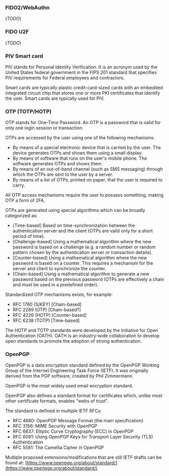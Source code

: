 ### FIDO2/WebAuthn

(_TODO_)

### FIDO U2F

(_TODO_)

### PIV Smart card

PIV stands for Personal Identity Verification. It is an acronym used by the United States federal government in the FIPS 201 standard that specifies PIV requirements for Federal employees and contractors.

Smart cards are typically plastic credit-card-sized cards with an embedded integrated circuit chip that stores one or more PKI certificates that identify the user. Smart cards are typically used for PIV.

### OTP (TOTP/HOTP)

OTP stands for One-Time Password. An OTP is a password that is valid for only one login session or transaction.

OTPs are accessed by the user using one of the following mechanisms:

- By means of a special electronic device that is carried by the user. The device generates OTPs and shows them using a small display.
- By means of software that runs on the user's mobile phone. The software generates OTPs and shows them.
- By means of an out-of-band channel (such as SMS messaging) through which the OTPs are sent to the user by a server.
- By means of a list of OTPs, printed on paper, that the user is required to carry.

All OTP access mechanisms require the user to possess something, making OTP a form of 2FA.

OTPs are generated using special algorithms which can be broadly categorized as:

- [Time-based] Based on time-synchronization between the authentication server and the client (OTPs are valid only for a short period of time).
- [Challenge-based] Using a mathematical algorithm where the new password is based on a challenge (e.g. a random number or random pattern chosen by the authentication server or transaction details).
- [Counter-based] Using a mathematical algorithm where the new password is based on a counter. This requires a mechanism for the server and client to synchronize the counter.
- [Chain-based] Using a mathematical algorithm to generate a new password based on the previous password (OTPs are effectively a chain and must be used in a predefined order).

Standardized OTP mechanisms exists, for example:

- RFC 1760 (S/KEY) [Chain-based]
- RFC 2289 (OTP) [Chain-based?]
- RFC 4226 (HOTP) [Counter-based]
- RFC 6238 (TOTP) [Time-based]

The HOTP and TOTP standards were developed by the Initiative for Open
Authentication (OATH). OATH is an industry-wide collaboration to develop open standards to promote the adoption of strong authentication.

### OpenPGP

OpenPGP is a data encryption standard defined by the OpenPGP Working Group of the Internet Engineering Task Force (IETF). It was originally derived from the PGP software, created by Phil Zimmermann.

OpenPGP is the most widely used email encryption standard.

OpenPGP also defines a standard format for certificates which, unlike most other certificate formats, enables "webs of trust".

The standard is defined in multiple IETF RFCs:

- RFC 4880: OpenPGP Message Format (the main specification)
- RFC 3156: MIME Security with OpenPGP
- RFC 6637: Elliptic Curve Cryptography (ECC) in OpenPGP
- RFC 6091: Using OpenPGP Keys for Transport Layer Security (TLS) Authentication
- RFC 5581: The Camellia Cipher in OpenPGP

Multiple proposed extensions/modifications that are still IETF drafts can be found at: [https://www.openpgp.org/about/standard/](https://www.openpgp.org/about/standard/)